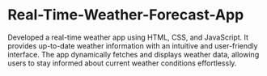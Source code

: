 # Real-Time-Weather-Forecast-App
Developed a real-time weather app using HTML, CSS, and JavaScript. It provides up-to-date weather information with an intuitive and user-friendly interface. The app dynamically fetches and displays weather data, allowing users to stay informed about current weather conditions effortlessly.

